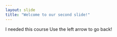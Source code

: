 ```yaml
---
layout: slide
title: "Welcome to our second slide!"
---
```

I needed this course
Use the left arrow to go back!